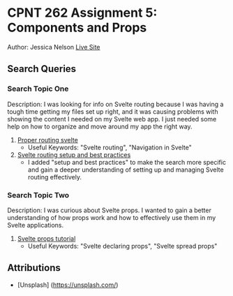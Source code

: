 # CPNT 262 Assignment 5: Components and Props
Author: Jessica Nelson
[Live Site](https://cpnt262-a5-jessican.netlify.app/)

## Search Queries

### Search Topic One
Description: I was looking for info on Svelte routing because I was having a tough time getting my files set up right, and it was causing problems with showing the content I needed on my Svelte web app. I just needed some help on how to organize and move around my app the right way.

1. [Proper routing svelte](https://www.builder.io/blog/sveltekit-routing-visual-guide)
    - Useful Keywords: "Svelte routing", "Navigation in Svelte"
2. [Svelte routing setup and best practices](https://kit.svelte.dev/docs/routing)
    - I added "setup and best practices" to make the search more specific and gain a deeper understanding of setting up and managing Svelte routing effectively.


### Search Topic Two
Description: I was curious about Svelte props. I wanted to gain a better understanding of how props work and how to effectively use them in my Svelte applications.

1. [Svelte props tutorial](https://svelte.dev/examples/declaring-props)
    - Useful Keywords: "Svelte declaring props", "Svelte spread props"

## Attributions
- [Unsplash] (https://unsplash.com/)

